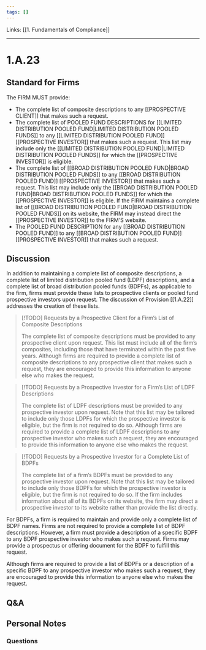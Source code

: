 ```yaml
---
tags: []
---
```

Links: [[1. Fundamentals of Compliance]]
___
# 1.A.23
## Standard for Firms
The FIRM MUST provide:
- The complete list of composite descriptions to any [[PROSPECTIVE CLIENT]] that makes such a request.
- The complete list of POOLED FUND DESCRIPTIONS for [[LIMITED DISTRIBUTION POOLED FUND|LIMITED DISTRIBUTION POOLED FUNDS]] to any [[LIMITED DISTRIBUTION POOLED FUND]] [[PROSPECTIVE INVESTOR]] that makes such a request. This list may include only the [[LIMITED DISTRIBUTION POOLED FUND|LIMITED DISTRIBUTION POOLED FUNDS]] for which the [[PROSPECTIVE INVESTOR]] is eligible.
- The complete list of [[BROAD DISTRIBUTION POOLED FUND|BROAD DISTRIBUTION POOLED FUNDS]] to any [[BROAD DISTRIBUTION POOLED FUND]] [[PROSPECTIVE INVESTOR]] that makes such a request. This list may include only the [[BROAD DISTRIBUTION POOLED FUND|BROAD DISTRIBUTION POOLED FUNDS]] for which the [[PROSPECTIVE INVESTOR]] is eligible. If the FIRM maintains a complete list of [[BROAD DISTRIBUTION POOLED FUND|BROAD DISTRIBUTION POOLED FUNDS]] on its website, the FIRM may instead direct the [[PROSPECTIVE INVESTOR]] to the FIRM’S website.
- The POOLED FUND DESCRIPTION for any [[BROAD DISTRIBUTION POOLED FUND]] to any [[BROAD DISTRIBUTION POOLED FUND]] [[PROSPECTIVE INVESTOR]] that makes such a request.
## Discussion
In addition to maintaining a complete list of composite descriptions, a complete list of limited distribution pooled fund (LDPF) descriptions, and a complete list of broad distribution pooled funds (BDPFs), as applicable to the firm, firms must provide these lists to prospective clients or pooled fund prospective investors upon request. The discussion of Provision [[1.A.22]] addresses the creation of these lists.

> [!TODO] Requests by a Prospective Client for a Firm’s List of Composite Descriptions
> 
> The complete list of composite descriptions must be provided to any prospective client upon request. This list must include all of the firm’s composites, including those that have terminated within the past five years. Although firms are required to provide a complete list of composite descriptions to any prospective client that makes such a request, they are encouraged to provide this information to anyone else who makes the request.

> [!TODO] Requests by a Prospective Investor for a Firm’s List of LDPF Descriptions
> 
> The complete list of LDPF descriptions must be provided to any prospective investor upon request. Note that this list may be tailored to include only those LDPFs for which the prospective investor is eligible, but the firm is not required to do so. Although firms are required to provide a complete list of LDPF descriptions to any prospective investor who makes such a request, they are encouraged to provide this information to anyone else who makes the request.

> [!TODO] Requests by a Prospective Investor for a Complete List of BDPFs
> 
> The complete list of a firm’s BDPFs must be provided to any prospective investor upon request. Note that this list may be tailored to include only those BDPFs for which the prospective investor is eligible, but the firm is not required to do so. If the firm includes information about all of its BDPFs on its website, the firm may direct a prospective investor to its website rather than provide the list directly.

For BDPFs, a firm is required to maintain and provide only a complete list of BDPF names. Firms are not required to provide a complete list of BDPF descriptions. However, a firm must provide a description of a specific BDPF to any BDPF prospective investor who makes such a request. Firms may provide a prospectus or offering document for the BDPF to fulfill this request.

Although firms are required to provide a list of BDPFs or a description of a specific BDPF to any prospective investor who makes such a request, they are encouraged to provide this information to anyone else who makes the request.
## Q&A

## Personal Notes

### Questions